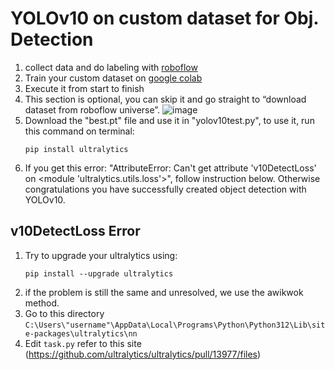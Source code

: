 # YOLOv10 on custom dataset for Obj. Detection
1. collect data and do labeling with [roboflow](https://www.google.com)
2. Train your custom dataset on [google colab](https://colab.research.google.com/github/roboflow-ai/notebooks/blob/main/notebooks/train-yolov10-object-detection-on-custom-dataset.ipynb#scrollTo=s5RGYA6sPgEd)
3. Execute it from start to finish
4. This section is optional, you can skip it and go straight to “download dataset from roboflow universe”.
   ![image](https://github.com/user-attachments/assets/f729cdd1-769d-42bb-9072-63b8b878f2a2)
5. Download the "best.pt" file and use it in "yolov10test.py", to use it, run this command on terminal:
   ```bsh
   pip install ultralytics
7. If you get this error: "AttributeError: Can't get attribute 'v10DetectLoss' on <module 'ultralytics.utils.loss'>", follow instruction below. Otherwise congratulations you have successfully created object detection with YOLOv10.

## v10DetectLoss Error
1. Try to upgrade your ultralytics using:
   ```bsh
   pip install --upgrade ultralytics
2. if the problem is still the same and unresolved, we use the awikwok method.
3. Go to this directory `C:\Users\"username"\AppData\Local\Programs\Python\Python312\Lib\site-packages\ultralytics\nn`
4. Edit `task.py` refer to this site (https://github.com/ultralytics/ultralytics/pull/13977/files)
